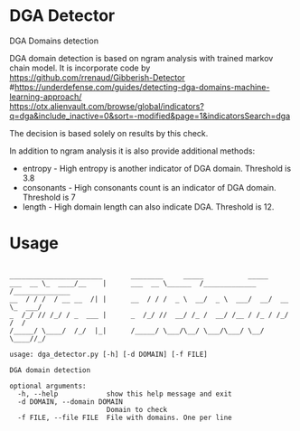 # DGA Detector
DGA Domains detection

DGA domain detection is based on ngram analysis with trained markov chain model.
It is incorporate code by https://github.com/rrenaud/Gibberish-Detector<br>
#https://underdefense.com/guides/detecting-dga-domains-machine-learning-approach/<br>
https://otx.alienvault.com/browse/global/indicators?q=dga&include_inactive=0&sort=-modified&page=1&indicatorsSearch=dga<br>

The decision is based solely on results by this check.

In addition to ngram analysis it is also provide additional methods:
* entropy - High entropy is another indicator of DGA domain. Threshold is 3.8
* consonants - High consonants count is an indicator of DGA domain. Threshold is 7
* length - High domain length can also indicate DGA. Threshold is 12.

# Usage
```

_______________________       ________     _____           _____
___  __ \_  ____/__    |      ___  __ \______  /_____________  /______________
__  / / /  / __ __  /| |      __  / / /  _ \  __/  _ \  ___/  __/  __ \_  ___/
_  /_/ // /_/ / _  ___ |      _  /_/ //  __/ /_ /  __/ /__ / /_ / /_/ /  /
/_____/ \____/  /_/  |_|      /_____/ \___/\__/ \___/\___/ \__/ \____//_/
        
usage: dga_detector.py [-h] [-d DOMAIN] [-f FILE]

DGA domain detection

optional arguments:
  -h, --help            show this help message and exit
  -d DOMAIN, --domain DOMAIN
                        Domain to check
  -f FILE, --file FILE  File with domains. One per line
```
